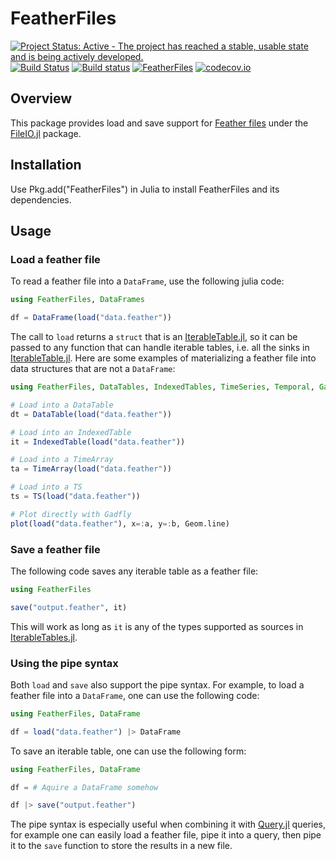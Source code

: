# FeatherFiles

[![Project Status: Active - The project has reached a stable, usable state and is being actively developed.](http://www.repostatus.org/badges/latest/active.svg)](http://www.repostatus.org/#active)
[![Build Status](https://travis-ci.org/queryverse/FeatherFiles.jl.svg?branch=master)](https://travis-ci.org/queryverse/FeatherFiles.jl)
[![Build status](https://ci.appveyor.com/api/projects/status/8dbkg1vnew2pihtr/branch/master?svg=true)](https://ci.appveyor.com/project/queryverse/featherfiles-jl/branch/master)
[![FeatherFiles](http://pkg.julialang.org/badges/FeatherFiles_0.6.svg)](http://pkg.julialang.org/?pkg=FeatherFiles)
[![codecov.io](http://codecov.io/github/queryverse/FeatherFiles.jl/coverage.svg?branch=master)](http://codecov.io/github/queryverse/FeatherFiles.jl?branch=master)

## Overview

This package provides load and save support for [Feather files](https://github.com/wesm/feather) under the [FileIO.jl](https://github.com/JuliaIO/FileIO.jl) package.

## Installation

Use Pkg.add("FeatherFiles") in Julia to install FeatherFiles and its dependencies.

## Usage

### Load a feather file

To read a feather file into a ``DataFrame``, use the following julia code:

````julia
using FeatherFiles, DataFrames

df = DataFrame(load("data.feather"))
````

The call to ``load`` returns a ``struct`` that is an [IterableTable.jl](https://github.com/queryverse/IterableTables.jl), so it can be passed to any function that can handle iterable tables, i.e. all the sinks in [IterableTable.jl](https://github.com/queryverse/IterableTables.jl). Here are some examples of materializing a feather file into data structures that are not a ``DataFrame``:

````julia
using FeatherFiles, DataTables, IndexedTables, TimeSeries, Temporal, Gadfly

# Load into a DataTable
dt = DataTable(load("data.feather"))

# Load into an IndexedTable
it = IndexedTable(load("data.feather"))

# Load into a TimeArray
ta = TimeArray(load("data.feather"))

# Load into a TS
ts = TS(load("data.feather"))

# Plot directly with Gadfly
plot(load("data.feather"), x=:a, y=:b, Geom.line)
````

### Save a feather file

The following code saves any iterable table as a feather file:
````julia
using FeatherFiles

save("output.feather", it)
````
This will work as long as ``it`` is any of the types supported as sources in [IterableTables.jl](https://github.com/queryverse/IterableTables.jl).

### Using the pipe syntax

Both ``load`` and ``save`` also support the pipe syntax. For example, to load a feather file into a ``DataFrame``, one can use the following code:

````julia
using FeatherFiles, DataFrame

df = load("data.feather") |> DataFrame
````

To save an iterable table, one can use the following form:

````julia
using FeatherFiles, DataFrame

df = # Aquire a DataFrame somehow

df |> save("output.feather")
````

The pipe syntax is especially useful when combining it with [Query.jl](https://github.com/queryverse/Query.jl) queries, for example one can easily load a feather file, pipe it into a query, then pipe it to the ``save`` function to store the results in a new file.
